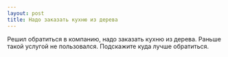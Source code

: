 ```yaml
---
layout: post 
title: Надо заказать кухню из дерева 
--- 
```

Решил обратиться в компанию, надо заказать кухню из дерева. Раньше такой услугой не пользовался. Подскажите куда лучше обратиться.